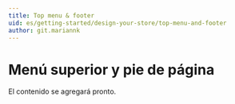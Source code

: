 ```yaml
---
title: Top menu & footer
uid: es/getting-started/design-your-store/top-menu-and-footer
author: git.mariannk
---
```


# Menú superior y pie de página

El contenido se agregará pronto.